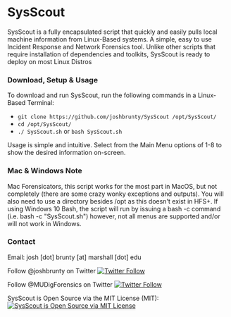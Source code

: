 # SysScout
SysScout is a fully encapsulated script that quickly and easily pulls local machine information from Linux-Based systems.  A simple, easy to use Incident Response and Network Forensics tool.  Unlike other scripts that require installation of dependencies and toolkits, SysScout is ready to deploy on most Linux Distros

### Download, Setup & Usage
  To download and run SysScout, run the following commands in a Linux-Based Terminal:
* ```git clone https://github.com/joshbrunty/SysScout /opt/SysScout/```
* ```cd /opt/SysScout/```
* ```./ SysScout.sh``` or ```bash SysScout.sh```

Usage is simple and intuitive.  Select from the Main Menu options of 1-8 to show the desired information on-screen.
  
### Mac & Windows Note
Mac Forensicators, this script works for the most part in MacOS, but not completely (there are some crazy wonky exceptions and outputs).  You will also need to use a directory besides /opt as this doesn't exist in HFS+. If using Windows 10 Bash, the script will run by issuing a bash -c command (i.e. bash -c "SysScout.sh") however, not all menus are supported and/or will not work in Windows.

### Contact
Email: josh [dot] brunty [at] marshall [dot] edu

Follow @joshbrunty on Twitter [![Twitter Follow](https://img.shields.io/twitter/follow/shields_io.svg?style=social&label=Follow&maxAge=25920)](https://twitter.com/joshbrunty) 

Follow @MUDigForensics on Twitter [![Twitter Follow](https://img.shields.io/twitter/follow/shields_io.svg?style=social&label=Follow&maxAge=25920)](https://twitter.com/MUDigForensics) 

SysScout is Open Source via the MIT License (MIT): <a href="https://opensource.org/licenses/MIT" rel="nofollow">
    <img src="https://img.shields.io/badge/license-MIT-blue.svg" alt="SysScout is Open Source via MIT License">
</a>
